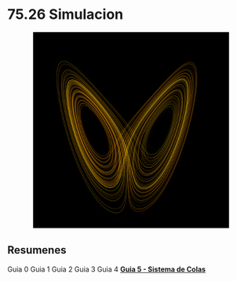 # 75.26 Simulacion

<div align="center">
    <img src="portada_atractor_de_lorenz.png" width="400px" />
</div>

## Resumenes
Guia 0
Guia 1
Guia 2
Guia 3
Guia 4
**[Guia 5 - Sistema de Colas](https://github.com/sebastianripari/75.26_simulacion/blob/master/5/resumen.ipynb)**
